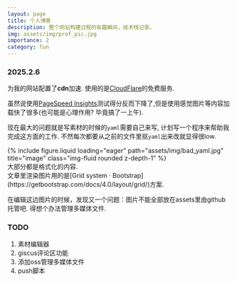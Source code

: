 ```yaml
---
layout: page
title: 个人博客
description: 整个网站构建过程的有趣瞬间，技术栈记录。
img: assets/img/prof_pic.jpg
importance: 2
category: fun
---
```


### 2025.2.6

为我的网站配置了**cdn**加速. 使用的是[CloudFlare](https://www.cloudflare-cn.com/)的免费服务.

虽然说使用[PageSpeed Insights](https://pagespeed.web.dev/)测试得分反而下降了,但是使用感觉图片等内容加载快了很多(也可能是心理作用? 毕竟搞了一上午).  

现在最大的问题就是写素材的时候的`yaml`需要自己来写, 计划写一个程序来帮助我完成这方面的工作. 不然每次都要从之前的文件里抠`yaml`出来改就显得很low.


<div class="row">
    <div class="col-sm mt-3 mt-md-0">
         {% include figure.liquid loading="eager" path="assets/img/bad_yaml.jpg" title="image" class="img-fluid rounded z-depth-1" %}       
    </div>             
</div>
<div class="caption">
    大部分都是格式化的内容. 
</div>
文章里渲染图片用的是[Grid system · Bootstrap](https://getbootstrap.com/docs/4.0/layout/grid/)方案. 

在编辑这边图片的时候，发现又一个问题：图片不能全部放在assets里由github托管吧. 得想个办法管理多媒体文件. 

### TODO

1. 素材编辑器
2. giscus评论区功能
3. 添加oss管理多媒体文件
4. push脚本

